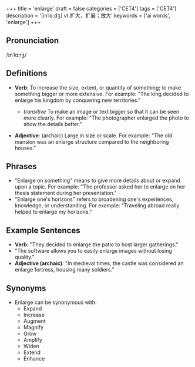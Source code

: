 +++
title = 'enlarge'
draft = false
categories = ['CET4']
tags = ['CET4']
description = '[inˈlɑːdʒ] vt.扩大，扩展；放大'
keywords = ['ai words', 'enlarge']
+++

## Pronunciation
/ɪnˈlɑːrʒ/

## Definitions
- **Verb**: To increase the size, extent, or quantity of something; to make something bigger or more extensive. For example: "The king decided to enlarge his kingdom by conquering new territories."
  - _transitive_ To make an image or text bigger so that it can be seen more clearly. For example: "The photographer enlarged the photo to show the details better."
  
- **Adjective**: (archaic) Large in size or scale. For example: "The old mansion was an enlarge structure compared to the neighboring houses."

## Phrases
- "Enlarge on something" means to give more details about or expand upon a topic. For example: "The professor asked her to enlarge on her thesis statement during her presentation."
- "Enlarge one's horizons" refers to broadening one's experiences, knowledge, or understanding. For example: "Traveling abroad really helped to enlarge my horizons."

## Example Sentences
- **Verb**: "They decided to enlarge the patio to host larger gatherings."
- "The software allows you to easily enlarge images without losing quality."
- **Adjective (archaic)**: "In medieval times, the castle was considered an enlarge fortress, housing many soldiers."

## Synonyms
- Enlarge can be synonymous with:
  - Expand
  - Increase
  - Augment
  - Magnify
  - Grow
  - Amplify
  - Widen
  - Extend
  - Enhance
